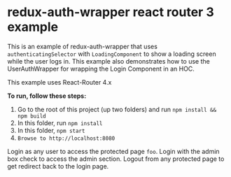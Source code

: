 redux-auth-wrapper react router 3 example
=================================

This is an example of redux-auth-wrapper that uses `authenticatingSelector` with `LoadingComponent`
to show a loading screen while the user logs in. This example also demonstrates how to use the UserAuthWrapper for
wrapping the Login Component in an HOC.

This example uses React-Router 4.x

**To run, follow these steps:**

1. Go to the root of this project (up two folders) and run `npm install && npm build`
2. In this folder, run `npm install`
3. In this folder, `npm start`
4. `Browse to http://localhost:8080`

Login as any user to access the protected page `foo`.
Login with the admin box check to access the admin section.
Logout from any protected page to get redirect back to the login page.
